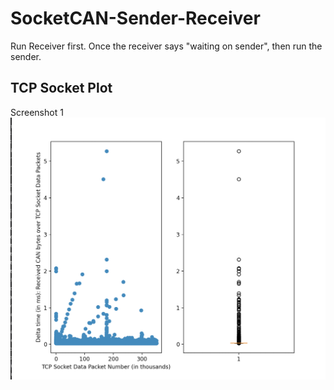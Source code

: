 # SocketCAN-Sender-Receiver

Run Receiver first. Once the receiver says "waiting on sender", then run the sender. 

## TCP Socket Plot

Screenshot 1
![Alt text](https://github.com/tbiggs29/SocketCAN-Sender-Receiver/blob/main/Screenshots/TCPSocketCANPlot1.png)
